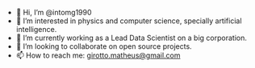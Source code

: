 - 👋 Hi, I’m @intomg1990
- 👀 I’m interested in physics and computer science, specially artificial intelligence.
- 🌱 I’m currently working as a Lead Data Scientist on a big corporation.
- 💞️ I’m looking to collaborate on open source projects.
- 📫 How to reach me: girotto.matheus@gmail.com

<!---
intomg1990/intomg1990 is a ✨ special ✨ repository because its `README.md` (this file) appears on your GitHub profile.
You can click the Preview link to take a look at your changes.
--->
